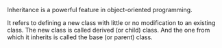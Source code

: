 Inheritance is a powerful feature in object-oriented programming.

It refers to defining a new class with little or no modification 
to an existing class. The new class is called derived (or child) class.
And the one from which it inherits is called the base (or parent) class.